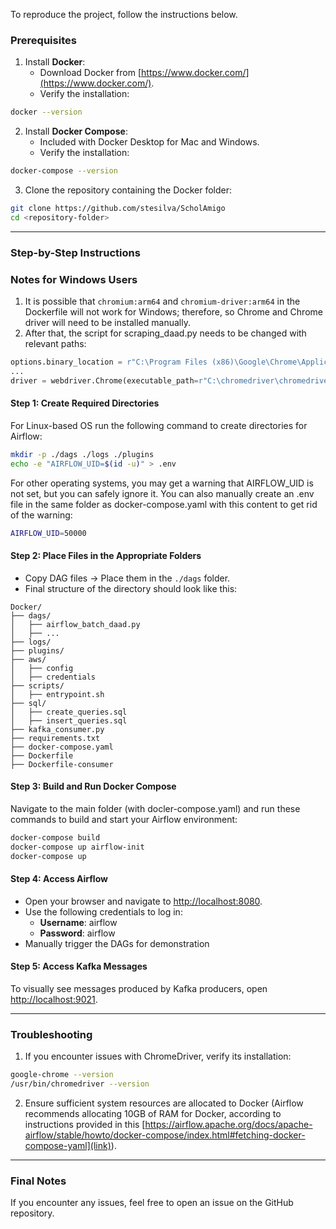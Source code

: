 To reproduce the project, follow the instructions below.

### **Prerequisites**

1. Install **Docker**:
    - Download Docker from [https://www.docker.com/](https://www.docker.com/).
    - Verify the installation:

```bash
docker --version
```

2. Install **Docker Compose**:
    - Included with Docker Desktop for Mac and Windows.
    - Verify the installation:

```bash
docker-compose --version
```

3. Clone the repository containing the Docker folder:

```bash
git clone https://github.com/stesilva/ScholAmigo
cd <repository-folder>
```


---

### **Step-by-Step Instructions**

### **Notes for Windows Users**

1. It is possible that `chromium:arm64` and `chromium-driver:arm64` in the Dockerfile will not work for Windows; therefore, so Chrome and Chrome driver will need to be installed manually.
2. After that, the script for scraping_daad.py needs to be changed with relevant paths:
   
```python
options.binary_location = r"C:\Program Files (x86)\Google\Chrome\Application\chrome.exe"
...
driver = webdriver.Chrome(executable_path=r"C:\chromedriver\chromedriver.exe", options=options)
```

#### **Step 1: Create Required Directories**

For Linux-based OS run the following command to create directories for Airflow:

```bash
mkdir -p ./dags ./logs ./plugins
echo -e "AIRFLOW_UID=$(id -u)" > .env
```
For other operating systems, you may get a warning that AIRFLOW_UID is not set, but you can safely ignore it. You can also manually create an .env file in the same folder as docker-compose.yaml with this content to get rid of the warning:

```bash
AIRFLOW_UID=50000
```

#### **Step 2: Place Files in the Appropriate Folders**

- Copy DAG files → Place them in the `./dags` folder.
- Final structure of the directory should look like this:

```
Docker/
├── dags/
│   ├── airflow_batch_daad.py
│   ├── ...
├── logs/
├── plugins/
├── aws/
│   ├── config
│   ├── credentials
├── scripts/
│   ├── entrypoint.sh
├── sql/
│   ├── create_queries.sql
│   ├── insert_queries.sql
├── kafka_consumer.py
├── requirements.txt
├── docker-compose.yaml
├── Dockerfile
├── Dockerfile-consumer
```

#### **Step 3: Build and Run Docker Compose**

Navigate to the main folder (with docler-compose.yaml) and run these commands to build and start your Airflow environment:

```bash
docker-compose build
docker-compose up airflow-init
docker-compose up
```


#### **Step 4: Access Airflow**

- Open your browser and navigate to [http://localhost:8080](http://localhost:8080).
- Use the following credentials to log in:
    - **Username**: airflow
    - **Password**: airflow
- Manually trigger the DAGs for demonstration


#### **Step 5: Access Kafka Messages**

To visually see messages produced by Kafka producers, open [http://localhost:9021](http://localhost:9021).

---

### **Troubleshooting**

1. If you encounter issues with ChromeDriver, verify its installation:

```bash
google-chrome --version
/usr/bin/chromedriver --version
```

2. Ensure sufficient system resources are allocated to Docker (Airflow recommends allocating 10GB of RAM for Docker, according to instructions provided in this [https://airflow.apache.org/docs/apache-airflow/stable/howto/docker-compose/index.html#fetching-docker-compose-yaml](link)).

---

### Final Notes

If you encounter any issues, feel free to open an issue on the GitHub repository.
